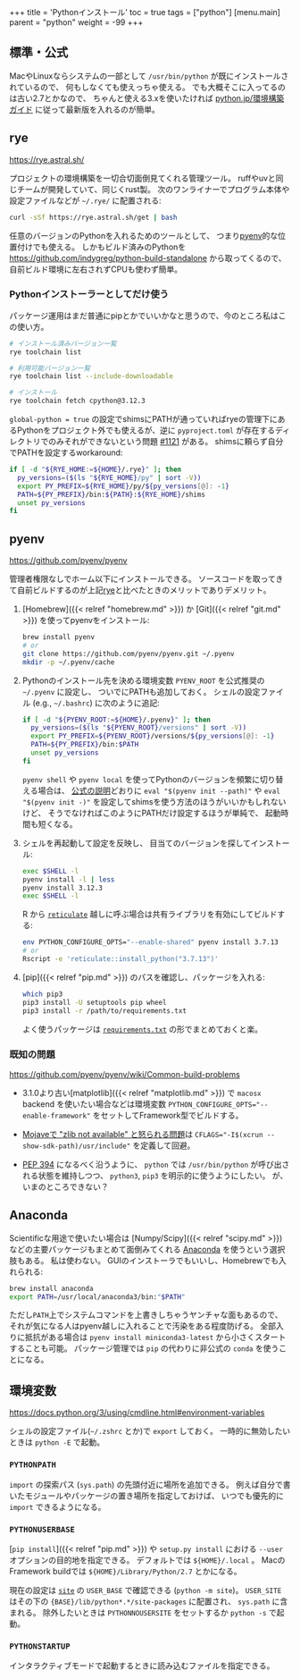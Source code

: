 +++
title = 'Pythonインストール'
toc = true
tags = ["python"]
[menu.main]
  parent = "python"
  weight = -99
+++

## 標準・公式

MacやLinuxならシステムの一部として
`/usr/bin/python` が既にインストールされているので、
何もしなくても使えっちゃ使える。
でも大概そこに入ってるのは古い2.7とかなので、
ちゃんと使える3.xを使いたければ
[python.jp/環境構築ガイド](https://www.python.jp/install/install.html)
に従って最新版を入れるのが簡単。


## rye

<https://rye.astral.sh/>

プロジェクトの環境構築を一切合切面倒見てくれる管理ツール。
ruffやuvと同じチームが開発していて、同じくrust製。
次のワンライナーでプログラム本体や設定ファイルなどが `~/.rye/` に配置される:
```sh
curl -sSf https://rye.astral.sh/get | bash
```

任意のバージョンのPythonを入れるためのツールとして、
つまり[pyenv](#pyenv)的な位置付けでも使える。
しかもビルド済みのPythonを
<https://github.com/indygreg/python-build-standalone>
から取ってくるので、自前ビルド環境に左右されずCPUも使わず簡単。

### Pythonインストーラーとしてだけ使う

パッケージ運用はまだ普通にpipとかでいいかなと思うので、今のところ私はこの使い方。

```sh
# インストール済みバージョン一覧
rye toolchain list

# 利用可能バージョン一覧
rye toolchain list --include-downloadable

# インストール
rye toolchain fetch cpython@3.12.3
```

`global-python = true`
の設定でshimsにPATHが通っていればryeの管理下にあるPythonをプロジェクト外でも使えるが、逆に
`pyproject.toml` が存在するディレクトリでのみそれができないという問題
[#1121](https://github.com/astral-sh/rye/issues/1121)
がある。
shimsに頼らず自分でPATHを設定するworkaround:
```sh
if [ -d "${RYE_HOME:=${HOME}/.rye}" ]; then
  py_versions=($(ls "${RYE_HOME}/py" | sort -V))
  export PY_PREFIX=${RYE_HOME}/py/${py_versions[@]: -1}
  PATH=${PY_PREFIX}/bin:${PATH}:${RYE_HOME}/shims
  unset py_versions
fi
```


## pyenv

<https://github.com/pyenv/pyenv>

管理者権限なしでホーム以下にインストールできる。
ソースコードを取ってきて自前ビルドするのが上記[rye](#rye)と比べたときのメリットでありデメリット。

1.  [Homebrew]({{< relref "homebrew.md" >}}) か
    [Git]({{< relref "git.md" >}}) を使ってpyenvをインストール:

    ```sh
    brew install pyenv
    # or
    git clone https://github.com/pyenv/pyenv.git ~/.pyenv
    mkdir -p ~/.pyenv/cache
    ```

1.  Pythonのインストール先を決める環境変数
    `PYENV_ROOT` を公式推奨の `~/.pyenv` に設定し、
    ついでにPATHも追加しておく。
    シェルの設定ファイル (e.g., `~/.bashrc`) に次のように追記:

    ```sh
    if [ -d "${PYENV_ROOT:=${HOME}/.pyenv}" ]; then
      py_versions=($(ls "${PYENV_ROOT}/versions" | sort -V))
      export PY_PREFIX=${PYENV_ROOT}/versions/${py_versions[@]: -1}
      PATH=${PY_PREFIX}/bin:$PATH
      unset py_versions
    fi
    ```

    `pyenv shell` や `pyenv local`
    を使ってPythonのバージョンを頻繁に切り替える場合は、
    [公式の説明](https://github.com/pyenv/pyenv#installation)どおりに
    `eval "$(pyenv init --path)"` や
    `eval "$(pyenv init -)"`
    を設定してshimsを使う方法のほうがいいかもしれないけど、
    そうでなければこのようにPATHだけ設定するほうが単純で、
    起動時間も短くなる。

1.  シェルを再起動して設定を反映し、
    目当てのバージョンを探してインストール:

    ```sh
    exec $SHELL -l
    pyenv install -l | less
    pyenv install 3.12.3
    exec $SHELL -l
    ```

    R から [`reticulate`](https://rstudio.github.io/reticulate/)
    越しに呼ぶ場合は共有ライブラリを有効にしてビルドする:
    ```sh
    env PYTHON_CONFIGURE_OPTS="--enable-shared" pyenv install 3.7.13
    # or
    Rscript -e 'reticulate::install_python("3.7.13")'
    ```


1.  [pip]({{< relref "pip.md" >}}) のパスを確認し、パッケージを入れる:

    ```sh
    which pip3
    pip3 install -U setuptools pip wheel
    pip3 install -r /path/to/requirements.txt
    ```

    よく使うパッケージは
    [`requirements.txt`](https://github.com/heavywatal/dotfiles/blob/master/.config/python/requirements.txt)
    の形でまとめておくと楽。


### 既知の問題

<https://github.com/pyenv/pyenv/wiki/Common-build-problems>

-   3.1.0より古い[matplotlib]({{< relref "matplotlib.md" >}}) で
    `macosx` backend を使いたい場合などは環境変数
    `PYTHON_CONFIGURE_OPTS="--enable-framework"`
    をセットしてFramework型でビルドする。

-   [Mojaveで "zlib not available" と怒られる問題](https://github.com/pyenv/pyenv/issues/1219)は
    `CFLAGS="-I$(xcrun --show-sdk-path)/usr/include"` を定義して回避。

-   [PEP 394](https://www.python.org/dev/peps/pep-0394/)
    になるべく沿うように、
    `python` では `/usr/bin/python` が呼び出される状態を維持しつつ、
    `python3`, `pip3` を明示的に使うようにしたい。
    が、いまのところできない？


## Anaconda

Scientificな用途で使いたい場合は
[Numpy/Scipy]({{< relref "scipy.md" >}})
などの主要パッケージもまとめて面倒みてくれる
[Anaconda](https://docs.continuum.io/anaconda/)
を使うという選択肢もある。
私は使わない。
GUIのインストーラでもいいし、Homebrewでも入れられる:

```sh
brew install anaconda
export PATH=/usr/local/anaconda3/bin:"$PATH"
```

ただし`PATH`上でシステムコマンドを上書きしちゃうヤンチャな面もあるので、
それが気になる人はpyenv越しに入れることで汚染をある程度防げる。
全部入りに抵抗がある場合は
`pyenv install miniconda3-latest`
から小さくスタートすることも可能。
パッケージ管理では `pip` の代わりに非公式の `conda` を使うことになる。


## 環境変数

https://docs.python.org/3/using/cmdline.html#environment-variables

シェルの設定ファイル(`~/.zshrc` とか)で `export` しておく。
一時的に無効したいときは `python -E` で起動。

### `PYTHONPATH`

`import` の探索パス (`sys.path`) の先頭付近に場所を追加できる。
例えば自分で書いたモジュールやパッケージの置き場所を指定しておけば、
いつでも優先的に `import` できるようになる。


### `PYTHONUSERBASE`

[`pip install`]({{< relref "pip.md" >}}) や `setup.py install` における
`--user` オプションの目的地を指定できる。
デフォルトでは `${HOME}/.local` 。
MacのFramework buildでは `${HOME}/Library/Python/2.7` とかになる。

現在の設定は
[`site`](https://docs.python.org/3/library/site.html)
の `USER_BASE` で確認できる (`python -m site`)。
`USER_SITE` はその下の `{BASE}/lib/python*.*/site-packages` に配置され、
`sys.path` に含まれる。
除外したいときは `PYTHONNOUSERSITE` をセットするか `python -s` で起動。


### `PYTHONSTARTUP`

インタラクティブモードで起動するときに読み込むファイルを指定できる。
